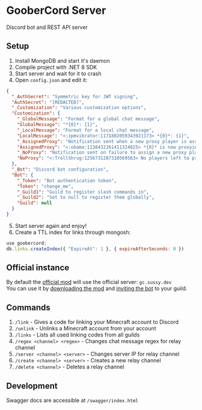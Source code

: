 # GooberCord Server
Discord bot and REST API server

## Setup
1) Install MongoDB and start it's daemon
2) Compile project with .NET 8 SDK
3) Start server and wait for it to crash
4) Open `config.json` and edit it:
```json
{
  "_AuthSecret": "Symmetric key for JWT signing",
  "AuthSecret": "[REDACTED]",
  "_Customization": "Various customization options",
  "Customization": {
    "_GlobalMessage": "Format for a global chat message",
    "GlobalMessage": "*{0}*: {1}",
    "_LocalMessage": "Format for a local chat message",
    "LocalMessage": "<:zpmvibrator:1171802059343921173> *{0}*: {1}",
    "_AssignedProxy": "Notification sent when a new proxy player is assigned",
    "AssignedProxy": "<:obama:1138432261411324025> *{0}* is now proxying chat",
    "_NoProxy": "Notification sent on failure to assign a new proxy player",
    "NoProxy": "<:TrollShrug:1256731287310569563> No players left to proxy chat"
  },
  "_Bot": "Discord bot configuration",
  "Bot": {
    "_Token": "Bot authentication token",
    "Token": "change_me",
    "_Guild1": "Guild to register slash commands in",
    "_Guild2": "Set to null to register them globally",
    "Guild": null
  }
}
```
5) Start server again and enjoy!
6) Create a TTL index for links through mongosh:
```js
use goobercord;
db.links.createIndex({ "ExpireAt": 1 }, { expireAfterSeconds: 0 })
```

## Official instance
By default the [official mod](https://git.sussy.dev/GooberSoft/GooberCord/-/tree/client) will use the official server: `gc.sussy.dev` \
You can use it by [downloading the mod](https://example.com/) and [inviting the bot](https://discord.com/oauth2/authorize?client_id=1256954682862075946&permissions=277025737728&integration_type=0&scope=bot) to your guild.

## Commands
1) `/link` - Gives a code for linking your Minecraft account to Discord
2) `/unlink` - Unlinks a Minecraft account from your account
3) `/links` - Lists all used linking codes from all guilds
4) `/regex <channel> <regex>` - Changes chat message regex for relay channel
5) `/server <channel> <server>` - Changes server IP for relay channel
6) `/create <channel> <server>` - Creates a new relay channel
7) `/delete <channel>` - Deletes a relay channel

## Development
Swagger docs are accessible at `/swagger/index.html`